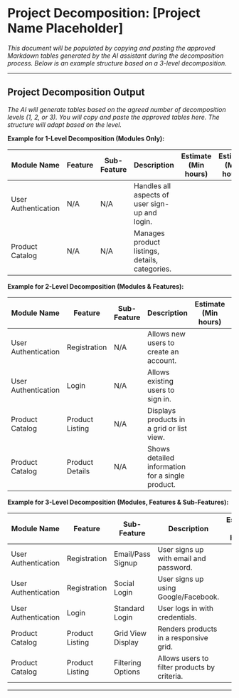 # Project Decomposition: [Project Name Placeholder]

*This document will be populated by copying and pasting the approved Markdown tables generated by the AI assistant during the decomposition process. Below is an example structure based on a 3-level decomposition.*

---

## Project Decomposition Output

*The AI will generate tables based on the agreed number of decomposition levels (1, 2, or 3). You will copy and paste the approved tables here. The structure will adapt based on the level.*

**Example for 1-Level Decomposition (Modules Only):**

| Module Name          | Feature   | Sub-Feature   | Description                                   | Estimate (Min hours) | Estimate (Max hours) |
|----------------------|-----------|---------------|-----------------------------------------------|----------------------|----------------------|
| User Authentication  | N/A       | N/A           | Handles all aspects of user sign-up and login. |                      |                      |
| Product Catalog      | N/A       | N/A           | Manages product listings, details, categories.|                      |                      |

**Example for 2-Level Decomposition (Modules & Features):**

| Module Name          | Feature            | Sub-Feature   | Description                                     | Estimate (Min hours) | Estimate (Max hours) |
|----------------------|--------------------|---------------|-------------------------------------------------|----------------------|----------------------|
| User Authentication  | Registration       | N/A           | Allows new users to create an account.          |                      |                      |
| User Authentication  | Login              | N/A           | Allows existing users to sign in.               |                      |                      |
| Product Catalog      | Product Listing    | N/A           | Displays products in a grid or list view.       |                      |                      |
| Product Catalog      | Product Details    | N/A           | Shows detailed information for a single product.|                      |                      |

**Example for 3-Level Decomposition (Modules, Features & Sub-Features):**

| Module Name          | Feature            | Sub-Feature        | Description                                      | Estimate (Min hours) | Estimate (Max hours) |
|----------------------|--------------------|--------------------|--------------------------------------------------|----------------------|----------------------|
| User Authentication  | Registration       | Email/Pass Signup  | User signs up with email and password.           |                      |                      |
| User Authentication  | Registration       | Social Login       | User signs up using Google/Facebook.             |                      |                      |
| User Authentication  | Login              | Standard Login     | User logs in with credentials.                   |                      |                      |
| Product Catalog      | Product Listing    | Grid View Display  | Renders products in a responsive grid.           |                      |                      |
| Product Catalog      | Product Listing    | Filtering Options  | Allows users to filter products by criteria.     |                      |                      |

---
